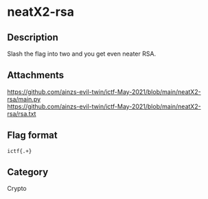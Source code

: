 # neatX2-rsa

## Description

Slash the flag into two and you get even neater RSA.

## Attachments
 
https://github.com/ainzs-evil-twin/ictf-May-2021/blob/main/neatX2-rsa/main.py  
https://github.com/ainzs-evil-twin/ictf-May-2021/blob/main/neatX2-rsa/rsa.txt  

## Flag format

`ictf{.+}`  

## Category

Crypto
